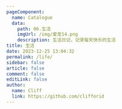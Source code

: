 ```yaml
---
pageComponent:
  name: Catalogue
  data:
    path: 06.生活
    imgUrl: /img/爱宠14.png
    description: 生活日记，记录每天快乐的生活
title: 生活
date: 2023-12-25 13:04:32
permalink: /life/
sidebar: false
article: false
comment: false
editLink: false
author:
  name: Cliff
  link: https://github.com/clifforid
---
```

